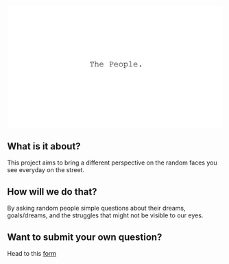 ![The People Gif](https://github.com/d4nky/The-People-project/blob/main/materials/The%20People%20Gif.gif?raw=true)
## What is it about?
This project aims to bring a different perspective on the random faces you see everyday on the street.
## How will we do that?
By asking random people simple questions about their dreams, goals/dreams, and the struggles that might not be visible to our eyes.
## Want to submit your own question?
Head to this [form](https://docs.google.com/forms/d/e/1FAIpQLSfgqkUxtfkX2qIWqZHOvBxBubeT9N0ztqzRRK8z0a9epZFWxg/viewform?usp=sf_link)
